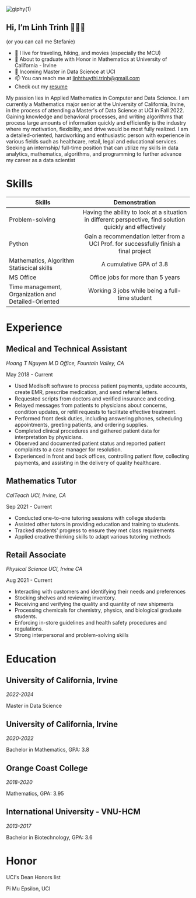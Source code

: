 ![giphy(1)](https://user-images.githubusercontent.com/81794295/143797198-01144806-2ddd-4665-843e-a2e81d67077b.gif)
 
## Hi, I’m Linh Trinh 👩🏻‍🎓
(or you can call me Stefanie)
- 👀 I live for traveling, hiking, and movies (especially the MCU) 
- 🌱 About to graduate with Honor in Mathematics at University of California - Irvine
- 💞️ Incoming Master in Data Science at UCI 
- 📫 You can reach me at linhthuythi.trinh@gmail.com
- Check out my [resume](https://github.com/linhtrinh1803/linhtrinh1803/files/8759627/Linh.Trinh.-.Resume.pdf)

My passion lies in Applied Mathematics in Computer and Data Science. I am currently a Mathematics major senior at the University of California, Irvine, in the process of attending a Master's of Data Science at UCI in Fall 2022. Gaining knowledge and behavioral processes, and writing algorithms that process large amounts of information quickly and efficiently is the industry where my motivation, flexibility, and drive would be most fully realized. I am a detailed-oriented, hardworking and enthusiastic person with experience in various fields such as healthcare, retail, legal and educational services. Seeking an internship/ full-time position that can utilize my skills in data analytics, mathematics, algorithms, and programming to further advance my career as a data scientist

# Skills
| Skills                                    | Demonstration | 
| -------------                             |:-------------:| 
| Problem-solving                           | Having the ability to look at a situation in different perspective, find solution quickly and effectively| 
| Python                                    | Gain a recommendation letter from a UCI Prof. for successfully finish a final project   |  
| Mathematics, Algorithm Statiscical skills | A cumulative GPA of 3.8   |  
| MS Office                                 | Office jobs for more than 5 years      |
|Time management, Organization and Detailed-Oriented| Working 3 jobs while being a full-time student|

# Experience
## Medical and Technical Assistant
_Hoang T Nguyen M.D Office, Fountain Valley, CA_

May 2018 - Current
- Used Medisoft software to process patient payments, update accounts, create EMR, prescribe medication, and send referral letters.
- Requested scripts from doctors and veriﬁed insurance and coding.
- Relayed messages from patients to physicians about concerns, condition updates, or reﬁll requests to facilitate effective treatment.
- Performed front desk duties, including answering phones, scheduling appointments, greeting patients, and ordering supplies.
- Completed clinical procedures and gathered patient data for interpretation by physicians.
- Observed and documented patient status and reported patient complaints to a case manager for resolution.
- Experienced in front and back offices, controlling patient ﬂow, collecting payments, and assisting in the delivery of quality healthcare.

## Mathematics Tutor
_CalTeach UCI, Irvine, CA_

Sep 2021 - Current
- Conducted one-to-one tutoring sessions with college students
- Assisted other tutors in providing education and training to students. 
- Tracked students' progress to ensure they met class requirements
- Applied creative thinking skills to adapt various tutoring methods


## Retail Associate
_Physical Science UCI, Irvine CA_

Aug 2021 - Current
- Interacting with customers and identifying their needs and preferences
- Stocking shelves and reviewing inventory.
- Receiving and verifying the quality and quantity of new shipments
- Processing chemicals for chemistry, physics, and biological graduate students. 
- Enforcing in-store guidelines and health safety procedures and regulations. 
- Strong interpersonal and problem-solving skills

# Education
## University of California, Irvine
_2022-2024_

Master in Data Science

## University of California, Irvine
_2020-2022_

Bachelor in Mathematics, GPA: 3.8

## Orange Coast College
_2018-2020_

Mathematics, GPA: 3.95

## International University - VNU-HCM
_2013-2017_

Bachelor in Biotechnology, GPA: 3.6

# Honor
UCI's Dean Honors list

Pi Mu Epsilon, UCI


